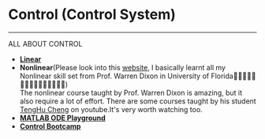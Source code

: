 # Control (Control System)
-------------------
ALL ABOUT CONTROL
* **[Linear](http://ctms.engin.umich.edu/CTMS/index.php?example=Introduction&section=SystemModeling)**
* **Nonlinear**(Please look into this [website](https://mae.ufl.edu/research/matrix/dsc/), I basically learnt all my Nonlinear skill set from Prof. Warren Dixon in University of Florida:crocodile::crocodile::crocodile::crocodile::crocodile::crocodile::crocodile::crocodile::crocodile::crocodile::crocodile::crocodile::crocodile::crocodile::crocodile:)<br>
The nonlinear course taught by Prof. Warren Dixon is amazing, but it also require a lot of effort. There are some courses taught by his student [TengHu Cheng](https://www.youtube.com/channel/UCtOUtRZXxUOBWeLF_cT8r-Q/videos) on youtube.It's very worth watching too.
* **[MATLAB ODE Playground](https://ocw.mit.edu/resources/res-18-009-learn-differential-equations-up-close-with-gilbert-strang-and-cleve-moler-fall-2015/solving-odes-in-matlab/euler-ode1/)**
* **[Control Bootcamp](https://www.youtube.com/channel/UCm5mt-A4w61lknZ9lCsZtBw/playlists)**